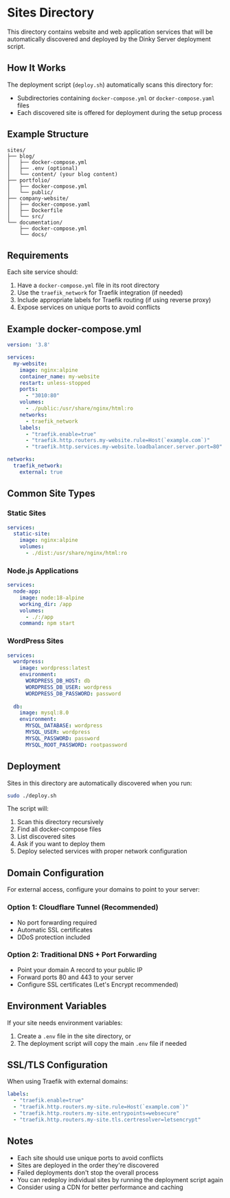 # Sites Directory

This directory contains website and web application services that will be automatically discovered and deployed by the Dinky Server deployment script.

## How It Works

The deployment script (`deploy.sh`) automatically scans this directory for:
- Subdirectories containing `docker-compose.yml` or `docker-compose.yaml` files
- Each discovered site is offered for deployment during the setup process

## Example Structure

```
sites/
├── blog/
│   ├── docker-compose.yml
│   ├── .env (optional)
│   └── content/ (your blog content)
├── portfolio/
│   ├── docker-compose.yml
│   └── public/
├── company-website/
│   ├── docker-compose.yaml
│   ├── Dockerfile
│   └── src/
└── documentation/
    ├── docker-compose.yml
    └── docs/
```

## Requirements

Each site service should:
1. Have a `docker-compose.yml` file in its root directory
2. Use the `traefik_network` for Traefik integration (if needed)
3. Include appropriate labels for Traefik routing (if using reverse proxy)
4. Expose services on unique ports to avoid conflicts

## Example docker-compose.yml

```yaml
version: '3.8'

services:
  my-website:
    image: nginx:alpine
    container_name: my-website
    restart: unless-stopped
    ports:
      - "3010:80"
    volumes:
      - ./public:/usr/share/nginx/html:ro
    networks:
      - traefik_network
    labels:
      - "traefik.enable=true"
      - "traefik.http.routers.my-website.rule=Host(`example.com`)"
      - "traefik.http.services.my-website.loadbalancer.server.port=80"

networks:
  traefik_network:
    external: true
```

## Common Site Types

### Static Sites
```yaml
services:
  static-site:
    image: nginx:alpine
    volumes:
      - ./dist:/usr/share/nginx/html:ro
```

### Node.js Applications
```yaml
services:
  node-app:
    image: node:18-alpine
    working_dir: /app
    volumes:
      - ./:/app
    command: npm start
```

### WordPress Sites
```yaml
services:
  wordpress:
    image: wordpress:latest
    environment:
      WORDPRESS_DB_HOST: db
      WORDPRESS_DB_USER: wordpress
      WORDPRESS_DB_PASSWORD: password
  
  db:
    image: mysql:8.0
    environment:
      MYSQL_DATABASE: wordpress
      MYSQL_USER: wordpress
      MYSQL_PASSWORD: password
      MYSQL_ROOT_PASSWORD: rootpassword
```

## Deployment

Sites in this directory are automatically discovered when you run:

```bash
sudo ./deploy.sh
```

The script will:
1. Scan this directory recursively
2. Find all docker-compose files
3. List discovered sites
4. Ask if you want to deploy them
5. Deploy selected services with proper network configuration

## Domain Configuration

For external access, configure your domains to point to your server:

### Option 1: Cloudflare Tunnel (Recommended)
- No port forwarding required
- Automatic SSL certificates
- DDoS protection included

### Option 2: Traditional DNS + Port Forwarding
- Point your domain A record to your public IP
- Forward ports 80 and 443 to your server
- Configure SSL certificates (Let's Encrypt recommended)

## Environment Variables

If your site needs environment variables:
1. Create a `.env` file in the site directory, or
2. The deployment script will copy the main `.env` file if needed

## SSL/TLS Configuration

When using Traefik with external domains:

```yaml
labels:
  - "traefik.enable=true"
  - "traefik.http.routers.my-site.rule=Host(`example.com`)"
  - "traefik.http.routers.my-site.entrypoints=websecure"
  - "traefik.http.routers.my-site.tls.certresolver=letsencrypt"
```

## Notes

- Each site should use unique ports to avoid conflicts
- Sites are deployed in the order they're discovered
- Failed deployments don't stop the overall process
- You can redeploy individual sites by running the deployment script again
- Consider using a CDN for better performance and caching 
